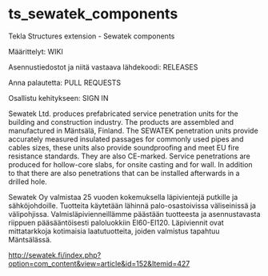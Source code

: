 ts_sewatek_components
=====================

Tekla Structures extension - Sewatek components

Määrittelyt: WIKI

Asennustiedostot ja niitä vastaava lähdekoodi: RELEASES

Anna palautetta: PULL REQUESTS

Osallistu kehitykseen: SIGN IN

Sewatek Ltd. produces prefabricated service penetration units for the building and construction industry. The products are assembled and manufactured in Mäntsälä, Finland. The SEWATEK penetration units provide accurately measured insulated passages for commonly used pipes and cables sizes, these units also provide soundproofing and meet EU fire resistance standards. They are also CE-marked. Service penetrations are produced for hollow-core slabs, for onsite casting and for wall. In addition to that there are also penetrations that can be installed afterwards in a drilled hole.

Sewatek Oy valmistaa 25 vuoden kokemuksella läpivientejä putkille ja sähköjohdoille. Tuotteita käytetään lähinnä palo-osastoivissa väliseinissä ja välipohjissa. Valmisläpivienneillämme päästään tuotteesta ja asennustavasta riippuen pääsääntöisesti paloluokkiin EI60-EI120. Läpiviennit ovat mittatarkkoja kotimaisia laatutuotteita, joiden valmistus tapahtuu  Mäntsälässä. 

http://sewatek.fi/index.php?option=com_content&view=article&id=152&Itemid=427
